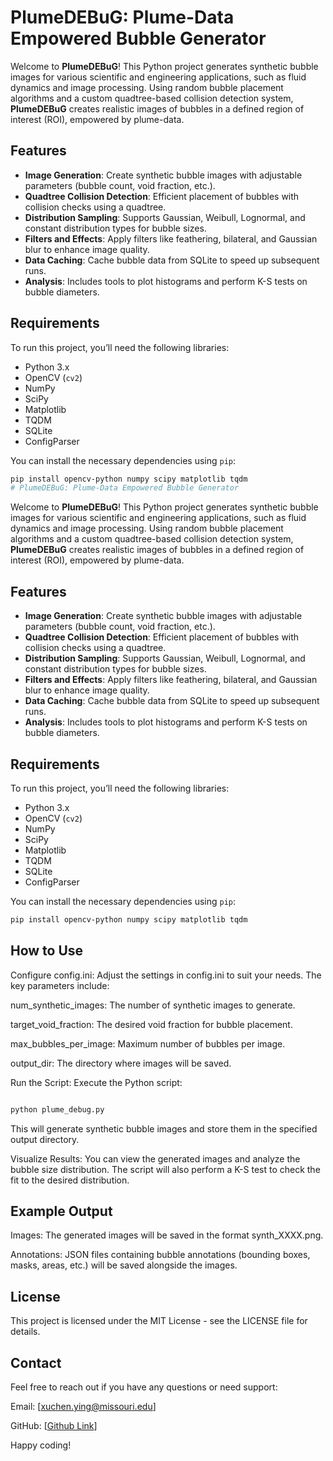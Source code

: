 # PlumeDEBuG: Plume-Data Empowered Bubble Generator

Welcome to **PlumeDEBuG**! This Python project generates synthetic bubble images for various scientific and engineering applications, such as fluid dynamics and image processing. Using random bubble placement algorithms and a custom quadtree-based collision detection system, **PlumeDEBuG** creates realistic images of bubbles in a defined region of interest (ROI), empowered by plume-data.

## Features

- **Image Generation**: Create synthetic bubble images with adjustable parameters (bubble count, void fraction, etc.).
- **Quadtree Collision Detection**: Efficient placement of bubbles with collision checks using a quadtree.
- **Distribution Sampling**: Supports Gaussian, Weibull, Lognormal, and constant distribution types for bubble sizes.
- **Filters and Effects**: Apply filters like feathering, bilateral, and Gaussian blur to enhance image quality.
- **Data Caching**: Cache bubble data from SQLite to speed up subsequent runs.
- **Analysis**: Includes tools to plot histograms and perform K-S tests on bubble diameters.

## Requirements

To run this project, you’ll need the following libraries:

- Python 3.x
- OpenCV (`cv2`)
- NumPy
- SciPy
- Matplotlib
- TQDM
- SQLite
- ConfigParser

You can install the necessary dependencies using `pip`:

```bash
pip install opencv-python numpy scipy matplotlib tqdm
# PlumeDEBuG: Plume-Data Empowered Bubble Generator
```
Welcome to **PlumeDEBuG**! This Python project generates synthetic bubble images for various scientific and engineering applications, such as fluid dynamics and image processing. Using random bubble placement algorithms and a custom quadtree-based collision detection system, **PlumeDEBuG** creates realistic images of bubbles in a defined region of interest (ROI), empowered by plume-data.

## Features

- **Image Generation**: Create synthetic bubble images with adjustable parameters (bubble count, void fraction, etc.).
- **Quadtree Collision Detection**: Efficient placement of bubbles with collision checks using a quadtree.
- **Distribution Sampling**: Supports Gaussian, Weibull, Lognormal, and constant distribution types for bubble sizes.
- **Filters and Effects**: Apply filters like feathering, bilateral, and Gaussian blur to enhance image quality.
- **Data Caching**: Cache bubble data from SQLite to speed up subsequent runs.
- **Analysis**: Includes tools to plot histograms and perform K-S tests on bubble diameters.

## Requirements

To run this project, you’ll need the following libraries:

- Python 3.x
- OpenCV (`cv2`)
- NumPy
- SciPy
- Matplotlib
- TQDM
- SQLite
- ConfigParser

You can install the necessary dependencies using `pip`:

```bash
pip install opencv-python numpy scipy matplotlib tqdm
```

## How to Use
Configure config.ini: Adjust the settings in config.ini to suit your needs. The key parameters include:

num_synthetic_images: The number of synthetic images to generate.

target_void_fraction: The desired void fraction for bubble placement.

max_bubbles_per_image: Maximum number of bubbles per image.

output_dir: The directory where images will be saved.

Run the Script: Execute the Python script:

```bash

python plume_debug.py
```
This will generate synthetic bubble images and store them in the specified output directory.

Visualize Results: You can view the generated images and analyze the bubble size distribution. The script will also perform a K-S test to check the fit to the desired distribution.

## Example Output
Images: The generated images will be saved in the format synth_XXXX.png.

Annotations: JSON files containing bubble annotations (bounding boxes, masks, areas, etc.) will be saved alongside the images.

## License
This project is licensed under the MIT License - see the LICENSE file for details.

## Contact
Feel free to reach out if you have any questions or need support:

Email: [xuchen.ying@missouri.edu]

GitHub: [[Github Link](https://github.com/Schuetzen/PlumeDEBuG)]

Happy coding!